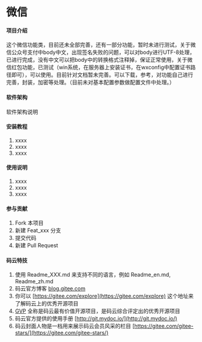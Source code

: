 # 微信

#### 项目介绍
这个微信功能类，目前还未全部完善，还有一部分功能，暂时未进行测试，关于微信公众号支付中body中文，出现签名失败的问题，可以对body进行UTF-8处理，已进行完成，没有中文可以把body中的转换格式注释掉，保证正常使用，关于微信红包功能，已测试（win系统，在服务器上安装证书，在wxconfig中配置证书路径即可），可以使用。目前针对文档暂未完善。可以下载，参考，对功能自己进行完善，封装，加密等处理。（目前未对基本配置参数做配置文件中处理。）

#### 软件架构
软件架构说明


#### 安装教程

1. xxxx
2. xxxx
3. xxxx

#### 使用说明

1. xxxx
2. xxxx
3. xxxx

#### 参与贡献

1. Fork 本项目
2. 新建 Feat_xxx 分支
3. 提交代码
4. 新建 Pull Request


#### 码云特技

1. 使用 Readme\_XXX.md 来支持不同的语言，例如 Readme\_en.md, Readme\_zh.md
2. 码云官方博客 [blog.gitee.com](https://blog.gitee.com)
3. 你可以 [https://gitee.com/explore](https://gitee.com/explore) 这个地址来了解码云上的优秀开源项目
4. [GVP](https://gitee.com/gvp) 全称是码云最有价值开源项目，是码云综合评定出的优秀开源项目
5. 码云官方提供的使用手册 [http://git.mydoc.io/](http://git.mydoc.io/)
6. 码云封面人物是一档用来展示码云会员风采的栏目 [https://gitee.com/gitee-stars/](https://gitee.com/gitee-stars/)